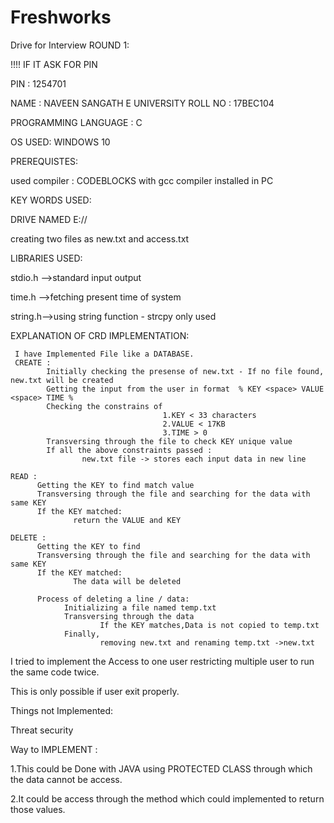 # Freshworks
Drive for Interview
ROUND 1:


!!!! IF IT ASK FOR PIN
 
 
 PIN : 1254701










NAME : NAVEEN SANGATH E
UNIVERSITY ROLL NO : 17BEC104

PROGRAMMING LANGUAGE : C

OS USED: WINDOWS 10

PREREQUISTES:
           
           
   used compiler : CODEBLOCKS with gcc compiler installed in PC
 
 
 KEY WORDS USED:
           
           
   DRIVE NAMED E://
           
   creating two files as new.txt and access.txt
            
LIBRARIES USED:


  stdio.h -->standard input output 
  
  
  time.h  -->fetching present time of system
  
  
  string.h-->using string function - strcpy only used
  


EXPLANATION OF CRD IMPLEMENTATION:


     I have Implemented File like a DATABASE.
     CREATE :
            Initially checking the presense of new.txt - If no file found, new.txt will be created
            Getting the input from the user in format  % KEY <space> VALUE <space> TIME %
            Checking the constrains of 
                                      1.KEY < 33 characters
                                      2.VALUE < 17KB
                                      3.TIME > 0
            Transversing through the file to check KEY unique value
            If all the above constraints passed :
                    new.txt file -> stores each input data in new line 
  
    READ :
          Getting the KEY to find match value
          Transversing through the file and searching for the data with same KEY
          If the KEY matched:
                  return the VALUE and KEY
                  
    DELETE :
          Getting the KEY to find 
          Transversing through the file and searching for the data with same KEY
          If the KEY matched:
                  The data will be deleted
           
          Process of deleting a line / data:
                Initializing a file named temp.txt
                Transversing through the data
                        If the KEY matches,Data is not copied to temp.txt
                Finally,
                        removing new.txt and renaming temp.txt ->new.txt
    
          
 I tried to implement the Access to one user restricting multiple user to run the same code twice.


This is only possible if user exit properly.
  
  
Things not Implemented:


Threat security


Way to IMPLEMENT :


1.This could be Done with JAVA using PROTECTED CLASS through which the data cannot be access.


2.It could be access through the method which could implemented to return those values.
